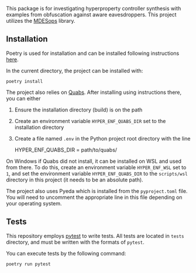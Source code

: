 This package is for investigating hyperproperty controller synthesis with examples from obfuscation against aware eavesdroppers.
This project utilizes the [MDESops](https://gitlab.eecs.umich.edu/M-DES-tools/desops) library.

## Installation

Poetry is used for installation and can be installed following instructions [here](https://python-poetry.org/docs/).

In the current directory, the project can be installed with:

    poetry install

The project also relies on [Quabs](https://github.com/ltentrup/quabs).
After installing using instructions there, you can either
1. Ensure the installation directory (build) is on the path
2. Create an environment variable `HYPER_ENF_QUABS_DIR` set to the installation directory
3. Create a file named `.env` in the Python project root directory with the line

    HYPER_ENF_QUABS_DIR = path/to/quabs/

On Windows if Quabs did not install, it can be installed on WSL and used from there.
To do this, create an environment variable `HYPER_ENF_WSL` set to `1`,
and set the environment variable `HYPER_ENF_QUABS_DIR` to the ``scripts/wsl`` directory in this project
(it needs to be an absolute path).

The project also uses Pyeda which is installed from the ``pyproject.toml`` file.
You will need to uncomment the appropriate line in this file depending on your operating system.

## Tests
This repository employs [pytest](https://docs.pytest.org/en/latest/) to write tests.
All tests are located in `tests` directory, and must be written with the formats of
`pytest`.

You can execute tests by the following command:
```
poetry run pytest
```
